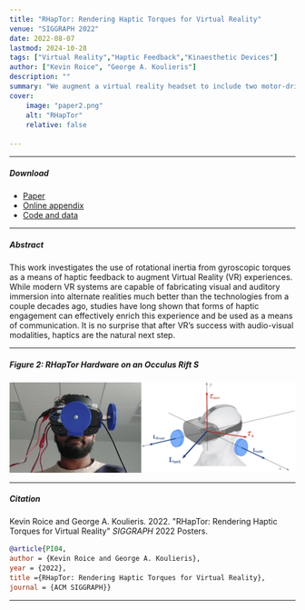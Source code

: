 ```yaml
---
title: "RHapTor: Rendering Haptic Torques for Virtual Reality" 
venue: "SIGGRAPH 2022"
date: 2022-08-07
lastmod: 2024-10-28
tags: ["Virtual Reality","Haptic Feedback","Kinaesthetic Devices"]
author: ["Kevin Roice", "George A. Koulieris"]
description: "" 
summary: "We augment a virtual reality headset to include two motor-driven discs, which induce a controllable gyroscopic torque on the wearer’s head." 
cover:
    image: "paper2.png"
    alt: "RHapTor"
    relative: false

---
```


---

##### Download

+ [Paper](paper2.pdf)
+ [Online appendix](appendix2.pdf)
+ [Code and data](https://github.com/pmichaillat/wunk)

---

##### Abstract

This work investigates the use of rotational inertia from gyroscopic torques as a means of haptic feedback to augment Virtual Reality (VR) experiences. While modern VR systems are capable of fabricating visual and auditory immersion into alternate realities much better than the technologies from a couple decades ago, studies have long shown that forms of haptic engagement can effectively enrich this experience and be used as a means of communication. It is no surprise that after VR’s success with audio-visual modalities, haptics are the natural next step.

---

##### Figure 2: RHapTor Hardware on an Occulus Rift S

![](paper2.png)

---

##### Citation

Kevin Roice and George A. Koulieris. 2022. "RHapTor: Rendering Haptic Torques for Virtual Reality" *SIGGRAPH* 2022 Posters.

```BibTeX
@article{PI04,
author = {Kevin Roice and George A. Koulieris},
year = {2022},
title ={RHapTor: Rendering Haptic Torques for Virtual Reality},
journal = {ACM SIGGRAPH}}
```

---

<!-- ##### Related material

+ [Presentation slides](presentation2.pdf)
+ [Wikipedia entry](https://en.wikipedia.org/wiki/The_Finer_Points_of_Sausage_Dogs) -->
